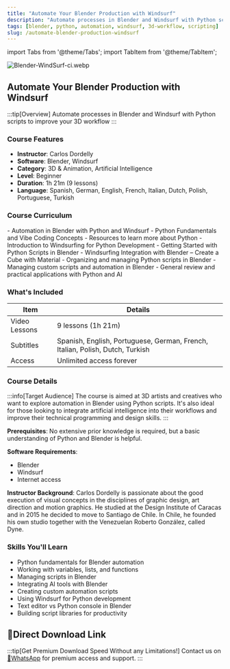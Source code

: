 ```yaml
---
title: "Automate Your Blender Production with Windsurf"
description: "Automate processes in Blender and Windsurf with Python scripts to improve your 3D workflow"
tags: [blender, python, automation, windsurf, 3d-workflow, scripting]
slug: /automate-blender-production-windsurf
---
```


import Tabs from '@theme/Tabs';
import TabItem from '@theme/TabItem';

![Blender-WindSurf-ci.webp](https://list.ucards.store/d/img/Blender-WindSurf-ci.webp)

## Automate Your Blender Production with Windsurf

:::tip[Overview]
Automate processes in Blender and Windsurf with Python scripts to improve your 3D workflow
:::

### Course Features
- **Instructor**: Carlos Dordelly
- **Software**: Blender, Windsurf
- **Category**: 3D & Animation, Artificial Intelligence
- **Level**: Beginner
- **Duration**: 1h 21m (9 lessons)
- **Language**: Spanish, German, English, French, Italian, Dutch, Polish, Portuguese, Turkish

### Course Curriculum

<Tabs>
<TabItem value="unit1" label="U1: Automate Blender Production">
- Automation in Blender with Python and Windsurf
- Python Fundamentals and Vibe Coding Concepts
- Resources to learn more about Python
- Introduction to Windsurfing for Python Development
- Getting Started with Python Scripts in Blender
- Windsurfing Integration with Blender – Create a Cube with Material
- Organizing and managing Python scripts in Blender
- Managing custom scripts and automation in Blender
- General review and practical applications with Python and AI
</TabItem>
</Tabs>

### What's Included

| Item | Details |
|------|---------|
| Video Lessons | 9 lessons (1h 21m) |
| Subtitles | Spanish, English, Portuguese, German, French, Italian, Polish, Dutch, Turkish |
| Access | Unlimited access forever |

### Course Details

:::info[Target Audience]
The course is aimed at 3D artists and creatives who want to explore automation in Blender using Python scripts. It's also ideal for those looking to integrate artificial intelligence into their workflows and improve their technical programming and design skills.
:::

**Prerequisites**: No extensive prior knowledge is required, but a basic understanding of Python and Blender is helpful.

**Software Requirements**:
- Blender
- Windsurf
- Internet access

**Instructor Background**: Carlos Dordelly is passionate about the good execution of visual concepts in the disciplines of graphic design, art direction and motion graphics. He studied at the Design Institute of Caracas and in 2015 he decided to move to Santiago de Chile. In Chile, he founded his own studio together with the Venezuelan Roberto González, called Dyne.

### Skills You'll Learn

- Python fundamentals for Blender automation
- Working with variables, lists, and functions
- Managing scripts in Blender
- Integrating AI tools with Blender
- Creating custom automation scripts
- Using Windsurf for Python development
- Text editor vs Python console in Blender
- Building script libraries for productivity

## 🚀Direct Download Link
:::tip[Get Premium Download Speed Without any Limitations!]
Contact us on [💬WhatsApp](https://wa.me/+8613237610083) for premium  access and support.
:::
